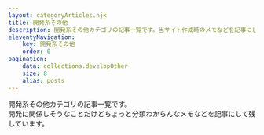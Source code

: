 ```yaml
---
layout: categoryArticles.njk
title: 開発系その他
description: 開発系その他カテゴリの記事一覧です。当サイト作成時のメモなどを記事にして残しています。
eleventyNavigation:
    key: 開発系その他
    order: 0
pagination:
    data: collections.developOther
    size: 8
    alias: posts
---
```


開発系その他カテゴリの記事一覧です。  
開発に関係しそうなことだけどちょっと分類わからんなメモなどを記事にして残しています。
